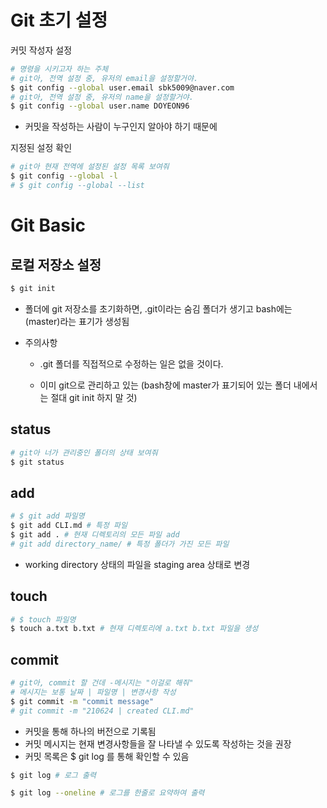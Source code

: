 # Git 초기 설정

커밋 작성자 설정

```bash
# 명령을 시키고자 하는 주체
# git아, 전역 설정 중, 유저의 email을 설정할거야.
$ git config --global user.email sbk5009@naver.com
# git아, 전역 설정 중, 유저의 name을 설정할거야.
$ git config --global user.name DOYEON96
```

- 커밋을 작성하는 사람이 누구인지 알아야 하기 때문에 



지정된 설정 확인

```bash
# git아 현재 전역에 설정된 설정 목록 보여줘
$ git config --global -l
# $ git config --global --list
```





# Git Basic

## 로컬 저장소 설정

```bash
$ git init
```

- 폴더에 git 저장소를 초기화하면,  .git이라는 숨김 폴더가 생기고 bash에는 (master)라는 표기가 생성됨

- 주의사항

  - .git 폴더를 직접적으로 수정하는 일은 없을 것이다.

  - 이미 git으로 관리하고 있는 (bash창에 master가 표기되어 있는 폴더 내에서는 절대 git init 하지 말 것)



## status

```bash
# git아 너가 관리중인 폴더의 상태 보여줘
$ git status
```



## add

```bash
# $ git add 파일명
$ git add CLI.md # 특정 파일 
$ git add . # 현재 디렉토리의 모든 파일 add
# git add directory_name/ # 특정 폴더가 가진 모든 파일
```

- working directory 상태의 파일을 staging area 상태로 변경

## touch

```bash
# $ touch 파일명
$ touch a.txt b.txt # 현재 디렉토리에 a.txt b.txt 파일을 생성
```



##  commit

```bash
# git아, commit 할 건데 -메시지는 "이걸로 해줘"
# 메시지는 보통 날짜 | 파일명 | 변경사항 작성
$ git commit -m "commit message"
# git commit -m "210624 | created CLI.md"
```

- 커밋을 통해 하나의 버전으로 기록됨
- 커밋 메시지는 현재 변경사항들을 잘 나타낼 수 있도록 작성하는 것을 권장
- 커밋 목록은 $ git log 를 통해 확인할 수 있음

```bash
$ git log # 로그 출력
```



```bash
$ git log --oneline # 로그를 한줄로 요약하여 출력
```





